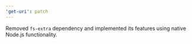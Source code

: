 ```yaml
---
'get-uri': patch
---
```


Removed `fs-extra` dependency and implemented its features using native Node.js functionality.
